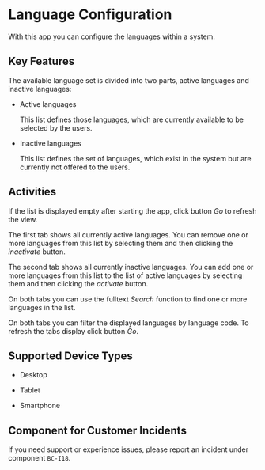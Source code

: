 <!-- loio9e501ed967414c038948116c36dde6ac -->

# Language Configuration



With this app you can configure the languages within a system.



## Key Features

The available language set is divided into two parts, active languages and inactive languages:

-   Active languages

    This list defines those languages, which are currently available to be selected by the users.

-   Inactive languages

    This list defines the set of languages, which exist in the system but are currently not offered to the users.




<a name="loio9e501ed967414c038948116c36dde6ac__section_pyq_wgy_4pb"/>

## Activities

If the list is displayed empty after starting the app, click button *Go* to refresh the view.

The first tab shows all currently active languages. You can remove one or more languages from this list by selecting them and then clicking the *inactivate* button.

The second tab shows all currently inactive languages. You can add one or more languages from this list to the list of active languages by selecting them and then clicking the *activate* button.

On both tabs you can use the fulltext *Search* function to find one or more languages in the list.

On both tabs you can filter the displayed languages by language code. To refresh the tabs display click button *Go*.



<a name="loio9e501ed967414c038948116c36dde6ac__supported_devices"/>

## Supported Device Types

-   Desktop

-   Tablet

-   Smartphone




<a name="loio9e501ed967414c038948116c36dde6ac__customer_component"/>

## Component for Customer Incidents

If you need support or experience issues, please report an incident under component `BC-I18`.


